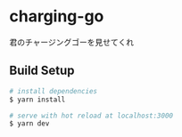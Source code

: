 # charging-go
君のチャージングゴーを見せてくれ

## Build Setup

``` bash
# install dependencies
$ yarn install

# serve with hot reload at localhost:3000
$ yarn dev
```
